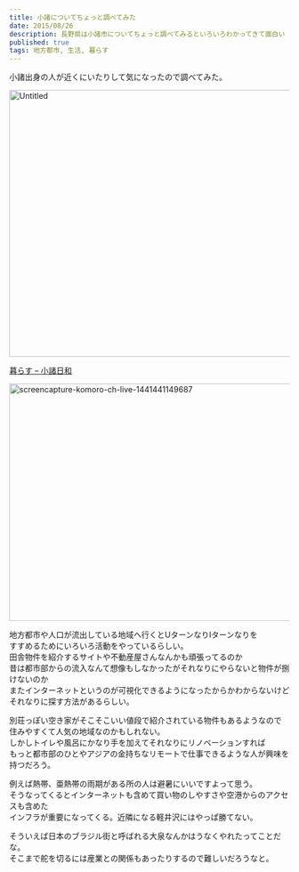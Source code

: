 ```yaml
---
title: 小諸についてちょっと調べてみた
date: 2015/08/26
description: 長野県は小諸市についてちょっと調べてみるといろいろわかってきて面白い
published: true
tags: 地方都市, 生活, 暮らす
---
```


小諸出身の人が近くにいたりして気になったので調べてみた。

<a data-flickr-embed="true"  href="https://www.flickr.com/photos/shigeki_takeguchi/20789113056/in/dateposted-public/" title="Untitled"><img src="https://farm1.staticflickr.com/609/20789113056_1d7f3c46ca_z.jpg" width="640" height="480" alt="Untitled"></a><script async src="//embedr.flickr.com/assets/client-code.js" charset="utf-8"></script>

[暮らす &#8211; 小諸日和](http://komoro.ch/live)

<a href="http://komoro.ch/live" title="screencapture-komoro-ch-live-1441441149687"><img src="https://farm6.staticflickr.com/5764/21157615565_5a0500d5aa_z.jpg" width="640" height="427" alt="screencapture-komoro-ch-live-1441441149687" class="image-border"></a>

地方都市や人口が流出している地域へ行くとUターンなりIターンなりを  
すすめるためにいろいろ活動をやっているらしい。  
田舎物件を紹介するサイトや不動産屋さんなんかも頑張ってるのか  
昔は都市部からの流入なんて想像もしなかったがそれなりにやらないと物件が捌けないのか  
またインターネットというのが可視化できるようになったからかわからないけど  
それなりに探す方法があるらしい。

別荘っぽい空き家がそこそこいい値段で紹介されている物件もあるようなので  
住みやすくて人気の地域なのかもしれない。  
しかしトイレや風呂にかなり手を加えてそれなりにリノベーションすれば  
もっと都市部のひとやアジアの金持ちなリモートで仕事できるような人が興味を持つだろう。  

例えば熱帯、亜熱帯の雨期がある所の人は避暑にいいですよって思う。  
そうなってくるとインターネットも含めて買い物のしやすさや空港からのアクセスも含めた  
インフラが重要になってくる。近隣になる軽井沢にはやっぱ勝てない。

そういえば日本のブラジル街と呼ばれる大泉なんかはうなくやれたってことだな。  
そこまで舵を切るには産業との関係もあったりするので難しいだろうなと。
